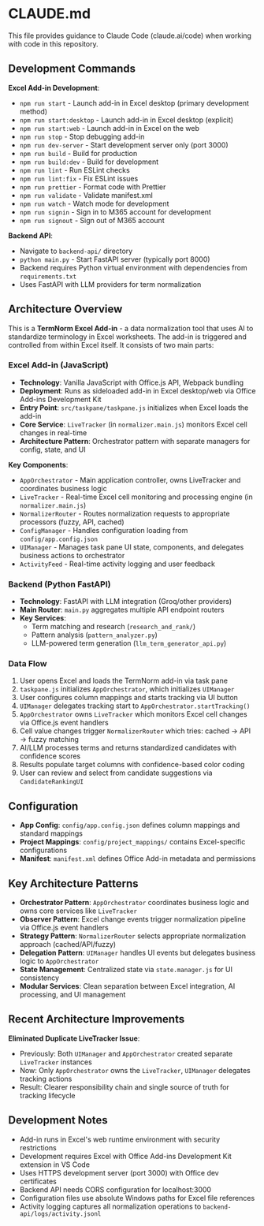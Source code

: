 # CLAUDE.md

This file provides guidance to Claude Code (claude.ai/code) when working with code in this repository.

## Development Commands

**Excel Add-in Development**:
- `npm run start` - Launch add-in in Excel desktop (primary development method)
- `npm run start:desktop` - Launch add-in in Excel desktop (explicit)
- `npm run start:web` - Launch add-in in Excel on the web
- `npm run stop` - Stop debugging add-in
- `npm run dev-server` - Start development server only (port 3000)
- `npm run build` - Build for production
- `npm run build:dev` - Build for development
- `npm run lint` - Run ESLint checks
- `npm run lint:fix` - Fix ESLint issues
- `npm run prettier` - Format code with Prettier
- `npm run validate` - Validate manifest.xml
- `npm run watch` - Watch mode for development
- `npm run signin` - Sign in to M365 account for development
- `npm run signout` - Sign out of M365 account

**Backend API**:
- Navigate to `backend-api/` directory
- `python main.py` - Start FastAPI server (typically port 8000)
- Backend requires Python virtual environment with dependencies from `requirements.txt`
- Uses FastAPI with LLM providers for term normalization

## Architecture Overview

This is a **TermNorm Excel Add-in** - a data normalization tool that uses AI to standardize terminology in Excel worksheets. The add-in is triggered and controlled from within Excel itself. It consists of two main parts:

### Excel Add-in (JavaScript)
- **Technology**: Vanilla JavaScript with Office.js API, Webpack bundling
- **Deployment**: Runs as sideloaded add-in in Excel desktop/web via Office Add-ins Development Kit
- **Entry Point**: `src/taskpane/taskpane.js` initializes when Excel loads the add-in
- **Core Service**: `LiveTracker` (in `normalizer.main.js`) monitors Excel cell changes in real-time
- **Architecture Pattern**: Orchestrator pattern with separate managers for config, state, and UI

**Key Components**:
- `AppOrchestrator` - Main application controller, owns LiveTracker and coordinates business logic
- `LiveTracker` - Real-time Excel cell monitoring and processing engine (in `normalizer.main.js`)
- `NormalizerRouter` - Routes normalization requests to appropriate processors (fuzzy, API, cached)
- `ConfigManager` - Handles configuration loading from `config/app.config.json`
- `UIManager` - Manages task pane UI state, components, and delegates business actions to orchestrator
- `ActivityFeed` - Real-time activity logging and user feedback

### Backend (Python FastAPI)
- **Technology**: FastAPI with LLM integration (Groq/other providers)
- **Main Router**: `main.py` aggregates multiple API endpoint routers
- **Key Services**: 
  - Term matching and research (`research_and_rank/`)
  - Pattern analysis (`pattern_analyzer.py`)
  - LLM-powered term generation (`llm_term_generator_api.py`)

### Data Flow
1. User opens Excel and loads the TermNorm add-in via task pane
2. `taskpane.js` initializes `AppOrchestrator`, which initializes `UIManager`
3. User configures column mappings and starts tracking via UI button
4. `UIManager` delegates tracking start to `AppOrchestrator.startTracking()`
5. `AppOrchestrator` owns `LiveTracker` which monitors Excel cell changes via Office.js event handlers
6. Cell value changes trigger `NormalizerRouter` which tries: cached → API → fuzzy matching
7. AI/LLM processes terms and returns standardized candidates with confidence scores
8. Results populate target columns with confidence-based color coding
9. User can review and select from candidate suggestions via `CandidateRankingUI`

## Configuration

- **App Config**: `config/app.config.json` defines column mappings and standard mappings
- **Project Mappings**: `config/project_mappings/` contains Excel-specific configurations
- **Manifest**: `manifest.xml` defines Office Add-in metadata and permissions

## Key Architecture Patterns

- **Orchestrator Pattern**: `AppOrchestrator` coordinates business logic and owns core services like `LiveTracker`
- **Observer Pattern**: Excel change events trigger normalization pipeline via Office.js event handlers
- **Strategy Pattern**: `NormalizerRouter` selects appropriate normalization approach (cached/API/fuzzy)
- **Delegation Pattern**: `UIManager` handles UI events but delegates business logic to `AppOrchestrator`
- **State Management**: Centralized state via `state.manager.js` for UI consistency
- **Modular Services**: Clean separation between Excel integration, AI processing, and UI management

## Recent Architecture Improvements

**Eliminated Duplicate LiveTracker Issue**:
- Previously: Both `UIManager` and `AppOrchestrator` created separate `LiveTracker` instances
- Now: Only `AppOrchestrator` owns the `LiveTracker`, `UIManager` delegates tracking actions
- Result: Clearer responsibility chain and single source of truth for tracking lifecycle

## Development Notes

- Add-in runs in Excel's web runtime environment with security restrictions
- Development requires Excel with Office Add-ins Development Kit extension in VS Code
- Uses HTTPS development server (port 3000) with Office dev certificates
- Backend API needs CORS configuration for localhost:3000
- Configuration files use absolute Windows paths for Excel file references
- Activity logging captures all normalization operations to `backend-api/logs/activity.jsonl`